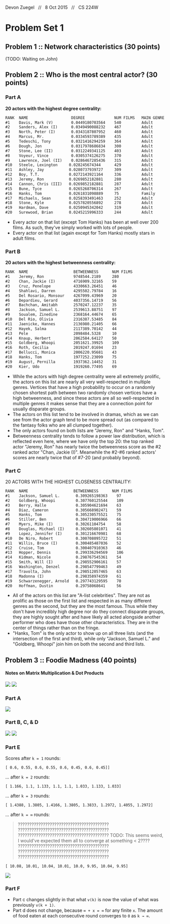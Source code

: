 Devon Zuegel &nbsp; // &nbsp; 8 Oct 2015 &nbsp; // &nbsp; CS 224W

# Problem Set 1 #

## Problem 1 :: Network characteristics (30 points) ##

(TODO: Waiting on John)

## Problem 2 :: Who is the most central actor? (30 points) ##

### Part A ###

**20 actors with the highest degree centrality:**
```md
RANK  NAME                   DEGREE             NUM FILMS   MAIN GENRE
#1    Davis, Mark (V)        0.0449180703564    540         Adult
#2    Sanders, Alex (I)      0.0349490088232    467         Adult
#3    North, Peter (I)       0.0343187807952    460         Adult
#4    Marcus, Mr.            0.0334593789389    435         Adult
#5    Tedeschi, Tony         0.0321416294259    364         Adult
#6    Dough, Jon             0.0317978686834    300         Adult
#7    Stone, Lee (II)        0.0312249341125    403         Adult
#8    Voyeur, Vince          0.0305374126275    370         Adult
#9    Lawrence, Joel (II)    0.0286467285436    315         Adult
#10   Steele, Lexington     0.028245674344      429         Adult
#11   Ashley, Jay           0.0280737939727     309         Adult
#12   Boy, T.T.             0.0272143921164     336         Adult
#13   Jeremy, Ron           0.0269852182881     280         Adult
#14   Cannon, Chris (III)   0.0269852182881     287         Adult
#15   Bune, Tyce            0.0265268706314     267         Adult
#16   Hanks, Tom            0.0261831098889     75          Family
#17   Michaels, Sean        0.0258393491463     252         Adult
#18   Stone, Kyle           0.0257820556892     278         Adult
#19   Hardman, Dave         0.0250945342042     319         Adult
#20   Surewood, Brian       0.0245215996333     244         Adult
```

- Every actor on that list (except Tom Hanks) has been at well over 200 films. As such, they've simply worked with lots of people.
- Every actor on that list (again except for Tom Hanks) mostly stars in adult films.

### Part B ###

**20 actors with the highest betweenness centrality:**
```md
RANK  NAME                    BETWEENNESS      NUM FILMS
#1    Jeremy, Ron             9748544.2189     280
#2    Chan, Jackie (I)        4716909.32165    59
#3    Cruz, Penelope          4330663.26451    46
#4    Shahlavi, Darren        4295502.79784    16
#5    Del Rosario, Monsour    4267099.43969    20
#6    Depardieu, Gerard       4037356.14719    56
#7    Bachchan, Amitabh       2570247.12237    35
#8    Jackson, Samuel L.      2539613.88751    97
#9    Soualem, Zinedine       2368164.44674    65
#10   Del Rio, Olivia         2316387.53485    84
#11   Jaenicke, Hannes        2136980.21405    66
#12   Hayek, Salma            2117389.70142    44
#13   Pele                    2098484.5328     10
#14   Knaup, Herbert          2062584.64127    50
#15   Goldberg, Whoopi        2051621.39925    109
#16   Roth, Cecilia           2019247.01694    23
#17   Bellucci, Monica        2006220.95681    43
#18   Hanks, Tom              1977252.23099    75
#19   August, Pernilla        1937362.14452    31
#20   Kier, Udo               1919260.77495    69
```

- While the actors with high degree centrality were all extremely prolific, the actors on this list are nearly all very well-respected in multiple genres. Vertices that have a high probability to occur on a randomly chosen shortest path between two randomly chosen vertices have a high betweenness, and since these actors are all so well-respected in multiple genres it makes sense that they are a connection point for usually disparate groups.
- The actors on this list tend to be involved in dramas, which as we can see from the actor graph tend to be more spread out (as compared to the fantasy folks who are all clumped together).
- The only actors found on both lists are "Jeremy, Ron" and "Hanks, Tom".
- Betweenness centrality tends to follow a power law distribution, which is reflected even here, where we have only the top 20: the top ranked actor "Jeremy, Ron" has nearly twice the betweenness score as the #2 ranked actor "Chan, Jackie (I)". Meanwhile the #2-#6 ranked actors' scores are nearly twice that of #7-20 (and probably beyond).

### Part C ###

20 ACTORS WITH THE HIGHEST CLOSENESS CENTRALITY:

```md
RANK  NAME                    BETWEENNESS      NUM FILMS
#1    Jackson, Samuel L.       0.309265198363    97
#2    Goldberg, Whoopi         0.307760125544    109
#3    Berry, Halle             0.305904621694    63
#4    Diaz, Cameron            0.305668902471    59
#5    Hanks, Tom               0.305230575521    75
#6    Stiller, Ben             0.304719006966    66
#7    Myers, Mike (I)          0.30261104754     58
#8    Douglas, Michael (I)     0.302605801071    41
#9    Lopez, Jennifer (I)      0.301216670981    68
#10   De Niro, Robert          0.300708095722    51
#11   Willis, Bruce (I)        0.300485487036    52
#12   Cruise, Tom              0.300407910363    46
#13   Hopper, Dennis           0.299336294569    106
#14   Kidman, Nicole           0.298767545361    54
#15   Smith, Will (I)          0.298552906161    57
#16   Washington, Denzel       0.298547799463    49
#17   Travolta, John           0.298512057465    63
#18   Madonna (I)              0.298358974359    61
#19   Schwarzenegger, Arnold   0.297743129595    70
#20   Hoffman, Dustin          0.29758068641     56
```

- All of the actors on this list are "A-list celebrities". They are not as prolific as those on the first list and respected in as many different genres as the second, but they are the most famous. Thus while they don't have incredibly high degree nor do they connect disparate groups, they are highly sought after and have likely all acted alongside another performer who does have those other characteristics. They are in the center of things rather than on the fringe.
- "Hanks, Tom" is the only actor to show up on all three lists (and the intersection of the first and third), while only "Jackson, Samuel L." and "Goldberg, Whoopi" join him on both the second and third lists.




## Problem 3 :: Foodie Madness (40 points) ##

#### Notes on Matrix Multiplication & Dot Products ####
![](images/matrix_dot_product.png)
![](http://i.ytimg.com/vi/r-WlZLV0E0s/hqdefault.jpg)

### Part A ###

![](images/3a.png)

### Part B, C, & D ###

![](images/3bc.png)
![](images/3d-2.png)

### Part E ###

Scores after `k = 1` rounds:
```
[ 0.6, 0.55, 0.6, 0.55, 0.6, 0.45, 0.6, 0.45]]
```

... after `k = 2` rounds:
```
[ 1.166, 1.1, 1.133, 1.1, 1.1, 1.033, 1.133, 1.033]
```

... after `k = 3` rounds:
```
[ 1.4388, 1.3805, 1.4166, 1.3805, 1.3833, 1.2972, 1.4055, 1.2972]
```

... after `k = ∞` rounds:

> ????????????????????????????????????????
> ????????????????????????????????????????
> ????????????????????????????????????????
> TODO: This seems weird, I would've expected them all to converge at something < 2????
> ????????????????????????????????????????
> ????????????????????????????????????????
> ????????????????????????????????????????

```
[ 10.08, 10.01, 10.04, 10.01, 10.0, 9.95, 10.04, 9.95]
```

![](images/foodie.png)

### Part F ###

- Part c changes slightly in that what `v(k)` is now the value of what was previously `v(k + 1)`.
- Part d does not change, because `∞ + x = ∞` for any finite `x`. The amount of food eaten at each consecutive round converges to `0` as `k → ∞`.


